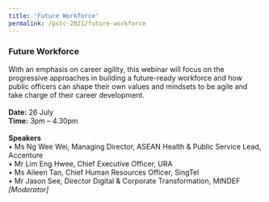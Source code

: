 ```yaml
---
title: 'Future Workforce'
permalink: /pstc-2021/future-workforce
---
```


### Future Workforce
With an emphasis on career agility, this webinar will focus on the progressive approaches in building a future-ready workforce and how public officers can shape their own values and mindsets to be agile and take charge of their career development.<br>
<br>
<b>Date:</b> 26 July <br>
<b>Time:</b> 3pm – 4.30pm <br>
<br>
<b>Speakers</b><br>
•	Ms Ng Wee Wei, Managing Director, ASEAN Health & Public Service Lead, Accenture <br>
•	Mr Lim Eng Hwee, Chief Executive Officer, URA  <br>
•	Ms Aileen Tan, Chief Human Resources Officer, SingTel <br>
•	Mr Jason See, Director Digital & Corporate Transformation, MINDEF <i> [Moderator] </i>
